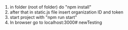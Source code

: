 1. in folder (root of folder) do "npm install"
2. after that in static.js file insert organization ID and token
3. start project with "npm run start"
4. In browser go to localhost:3000# newTesting
